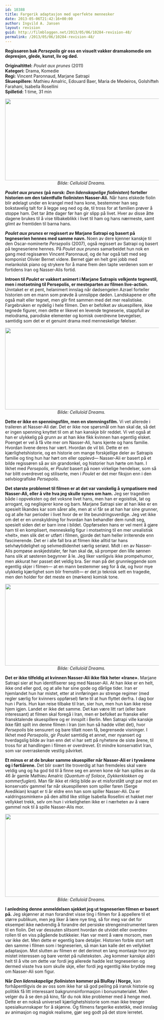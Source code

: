 ```yaml
---
id: 10388
title: Fargerik adaptasjon med uperfekte mennesker
date: 2013-05-06T21:42:16+00:00
author: Ingvild A. Jansen
layout: revision
guid: http://filmbloggen.net/2013/05/06/10284-revision-48/
permalink: /2013/05/06/10284-revision-48/
---
```

**Regissøren bak _Persepolis_ gir oss en visuelt vakker dramakomedie om depresjon, glede, kunst, liv og død.<!--more-->**

**Originaltittel:** _Poulet aux prunes_ (2011)  
**Kategori:** Drama, Komedie  
**Regi:** Vincent Paronnaud, Marjane Satrapi  
**Skuespillere:** Mathieu Amalric, Edouard Baer, Maria de Medeiros, Golshifteh Farahani, Isabella Rosellini  
**Spilletid:** 1 time, 31 min

<p style="text-align: center">
  <a href="http://filmbloggen.net/?attachment_id=10282" rel="attachment wp-att-10282"><img class="aligncenter size-full wp-image-10282" src="http://filmbloggen.net/wp-content/uploads//2013/04/Poulet3.jpg" alt="" width="640" height="267" /></a><em>Bilde: Celluloïd Dreams. </em>
</p>

**_Poulet aux prunes_** **(på norsk: _Den lidenskapelige fiolinisten_) forteller historien om den talentfulle fiolinisten Nasser-Ali.** Når hans elskede fiolin blir ødelagt under en krangel med hans kone, bestemmer han seg bokstavelig talt for å legge seg ned og dø, til tross for at familien prøver å stoppe ham. Det tar åtte dager før han gir slipp på livet. Hver av disse åtte dagene brukes til å vise tilbakeblikk i livet til ham og hans nærmeste, samt glimt av fremtiden til barna hans.

**_Poulet aux prunes_ er regissert av Marjane Satrapi og basert på tegneserien hennes med samme navn.** Noen av dere kjenner kanskje til den Oscar-nominerte _Persepolis_ (2007), også regissert av Satrapi og basert på tegneseriene hennes. På _Poulet aux prunes_ samarbeidet hun nok en gang med regissøren Vincent Paronnaud, og de har også tatt med seg komponist Olivier Bernet videre. Bernet gjør en helt grei jobb med melankolsk piano og strykere for å mane frem den tapte verdenen som er fortidens Iran og Nasser-Alis fortid.

**Introen til _Poulet_ er vakkert animert i Marjane Satrapis velkjente tegnestil, men i motsetning til Persepolis, er mesteparten av filmen live-action.** Unntaket er et pent, helanimert innslag når dødsengelen Azrael forteller historien om en mann som prøvde å unnslippe døden. Landskapene er ofte også malt eller tegnet, men glir fint sammen med det mer realistiske. Fargebruken er nydelig i hele filmen. Den er befolket av skuespillere, ikke tegnede figurer, men dette er likevel en levende tegneserie, stappfull av melodrama, parodiske elementer og komisk overdrevne bevegelser, samtidig som det er et genuint drama med menneskelige følelser.

<p style="text-align: center">
  <a href="http://filmbloggen.net/?attachment_id=10280" rel="attachment wp-att-10280"><img class="aligncenter size-full wp-image-10280" src="http://filmbloggen.net/wp-content/uploads//2013/04/Poulet1.jpg" alt="" width="640" height="267" /></a><em>Bilde: Celluloïd Dreams. </em>
</p>

**Dette er ikke en spenningsfilm, men en stemningsfilm.** Vi vet allerede i traileren at Nasser-Ali dør. Det er ikke noe spørsmål om han skal dø, så det er ingen spenning knyttet til om at han kanskje blir reddet. Vi vet også at han er ulykkelig på grunn av at han ikke fikk kvinnen han egentlig elsket. Poenget er vel å få vite mer om Nasser-Ali, hans kjente og hans familie. Hvordan livene deres har vært. Hvordan de vil bli. Dette er en kjærlighetshistorie, og en historie om mange forskjellige deler av Satrapis familie og ting hun har hørt om eller opplevd— Nasser-Ali er basert på et bilde regissøren så av sin grandonkel, og historier hun hørte om ham. I likhet med _Persepolis_, er _Poulet_ basert på noen virkelige hendelser, som så har blitt overdrevet og stiliserte, men i _Poulet_ er det mer fiksjon enn i den selvbiografiske _Persepolis_.

**Det største problemet til filmen er at det var vanskelig å sympatisere med Nasser-Ali, eller å vite hva jeg skulle synes om ham.** Jeg ser tragedien både i oppveksten og det voksne livet hans, men han er egoistisk, lat og arrogant, og neglisjerer kone og barn. Marjane Satrapi sier at han ikke er en spesielt likandes kar som sårer alle, men at vi får se at han har sine grunner, og at alle har perioder i livet hvor de er lite beundringsverdige. Jeg vet ikke om det er en unnskyldning for hvordan han behandler dem rundt seg, spesielt siden det er barn inne i bildet. Oppførselen hans er vel ment å gjøre ham til en komplisert, menneskelig figur i motsetning til en mer urealistisk &laquo;helt&raquo;, men slik det er utført i filmen, gjorde det ham heller irriterende enn fascinerende. Det er i alle fall bra at filmen ikke alltid tar hans selvhøytidelighet og selvmedlidenhet særlig seriøst. Midt i en av Nasser-Alis pompøse avskjedstaler, før han skal dø, så promper den lille sønnen hans slik at søsteren begynner å le. Jeg liker vanligvis ikke prompehumor, men akkurat her passet det veldig bra. Ser man på det grunnleggende som egentlig skjer i filmen— at en mann bestemmer seg for å dø, og hvor mye ulykkelig kjærlighet som blir fremstilt— er det jo teknisk sett en tragedie, men den holder for det meste en (mørkere) komisk tone.

<p style="text-align: center">
  <a href="http://filmbloggen.net/?attachment_id=10281" rel="attachment wp-att-10281"><img class="aligncenter size-full wp-image-10281" src="http://filmbloggen.net/wp-content/uploads//2013/04/Poulet2.jpg" alt="" width="640" height="267" /></a><em>Bilde: Celluloïd Dreams. </em>
</p>

**Det er ikke tilfeldig at kvinnen Nasser-Ali ikke fikk heter «Irane».** Marjane Satrapi sier at hun identifiserer seg med Nasser-Ali. At han ikke er en helt, ikke ond eller god, og at alle har sine gode og dårlige tider. Iran er hjemlandet hun har mistet, etter at innføringen av strenge regimer (med regler særlig for kvinners oppførsel) førte til at hun flyttet derfra. I dag bor hun i Paris. Hun kan reise tilbake til Iran, sier hun, men hun kan ikke reise hjem igjen. Landet er ikke det samme. Det kan være litt rart (eller bare interessant) at filmen skal foregå i Iran, men er befolket av franske eller fransktalende skuespillere og er innspilt i Berlin. Men Satrapi ville kanskje ikke fått spilt inn denne filmen i Iran (om hun så hadde villet det), hvor _Persepolis_ ble sensurert og bare tillatt noen få, begrensede visninger. I likhet med _Persepolis_, gir _Poulet_ samtidig et annet, mer nyansert og hverdagslig bilde av Iran enn det vi har sett på nyhetene de siste årene, til tross for at handlingen i filmen er overdrevet. Et mindre konservativt Iran, som var overraskende vestlig påvirket.

**Et minus er at de bruker samme skuespiller når Nasser-Ali er i tyveårene og i førtiårene.** Det blir svært lite troverdig at han fremdeles skal være veldig ung og ha god tid til å finne seg en annen kone når han spilles av da 46 år gamle Mathieu Amalric (_Quantum of Solace_, _Dykkerklokken og sommerfuglen_). Man får ikke et riktig bilde av et misforstått ungt par mot en konservativ gammel far når skuespilleren som spiller faren (Serge Avedikian) knapt er ti år eldre enn han som spiller Nasser-Ali. Da er &laquo;aldringssminken&raquo; på den alltid like stilige Isabella Rosellini et hakket mer vellykket trekk, selv om hun i virkeligheten ikke er i nærheten av å være gammel nok til å spille Nasser-Alis mor.

<p style="text-align: center">
  <a href="http://filmbloggen.net/?attachment_id=10278" rel="attachment wp-att-10278"><img class="aligncenter size-full wp-image-10278" src="http://filmbloggen.net/wp-content/uploads//2013/04/Fiolinisten2.jpg" alt="" width="640" height="271" /></a><em>Bilde: Celluloïd Dreams. </em>
</p>

**I anledning denne anmeldelsen sjekket jeg ut tegneserien filmen er basert på.** Jeg skjønner at man forandret visse ting i filmen for å appellere til et større publikum, men jeg liker å lære nye ting, så for meg var det for eksempel ikke nødvendig å forandre det persiske strengeinstrumentet taren til en fiolin. Det var dessuten slitsomt hvordan de utvidet eller overdrev rollen til en viss pågående butikkeier. Han var ment å være morsom, men var ikke det. Men dette er egentlig bare detaljer. Historien forble stort sett den samme i filmen som i tegneserien, så man kan kalle det en vellykket adaptasjon. Mot slutten av filmen er det derimot en lang montasje hvor jeg mistet interessen og bare ventet på rulleteksten. Jeg kommer kanskje aldri helt til å vite om dette var fordi jeg allerede hadde lest tegneserien og dermed visste hva som skulle skje, eller fordi jeg egentlig ikke brydde meg om Nasser-Ali som figur.

**Når _Den lidenskapelige fiolinisten_ kommer på BluRay i Norge,** kan forhåpentligvis de av oss som ikke har så god peiling på iransk historie og politikk få litt interessant bakgrunnsinformasjon i bonusmaterialet. Men velger du å se den på kino, får du nok ikke problemer med å henge med. Dette er en nokså universell kjærlighetshistorie som man ikke trenger spesialkunnskaper for å skjønne. Og filmens fargerike estetikk, med innslag av animasjon og magisk realisme, gjør seg godt på det store lerretet.

<div class="video-shortcode">
</div>